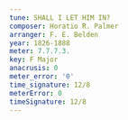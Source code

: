 ```yaml
---
tune: SHALL I LET HIM IN?
composer: Horatio R. Palmer
arranger: F. E. Belden
year: 1826-1888
meter: 7.7.7.3.
key: F Major
anacrusis: 0
meter_error: '0'
time_signature: 12/8
meterError: 0
timeSignature: 12/8
---
```

